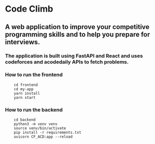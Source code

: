 # Code Climb

## A web application to improve your competitive programming skills and to help you prepare for interviews.
### The application is built using FastAPI and React and uses codeforces and acodedaily APIs to fetch problems.

### How to run the frontend

``` 
    cd frontend
    cd my-app
    yarn install
    yarn start
```

### How to run the backend

```
    cd backend
    python3 -m venv venv    
    source venv/bin/activate
    pip install -r requirements.txt
    uvicorn CF_ACD:app --reload
```